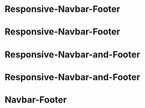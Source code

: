 # Responsive-Navbar-Footer
# Responsive-Navbar-Footer
# Responsive-Navbar-and-Footer
# Responsive-Navbar-and-Footer
# Navbar-Footer
